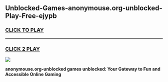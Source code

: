 
## Unblocked-Games-anonymouse.org-unblocked-Play-Free-ejypb
<h3>
<a href="https://premium76.site?title=anonymouse.org-unblocked&ref=12A">CLICK TO PLAY</a></h3>
<hr>

<h3>
<a href="https://premium76.site?title=anonymouse.org-unblocked&ref=12A">CLICK 2 PLAY</a>
  
</h3>

<a href="https://premium76.site?title=anonymouse.org-unblocked&ref=12A"><img src="https://clearcache.store/games.png"></a>


**anonymouse.org-unblocked games unblocked: Your Gateway to Fun and Accessible Online Gaming**
